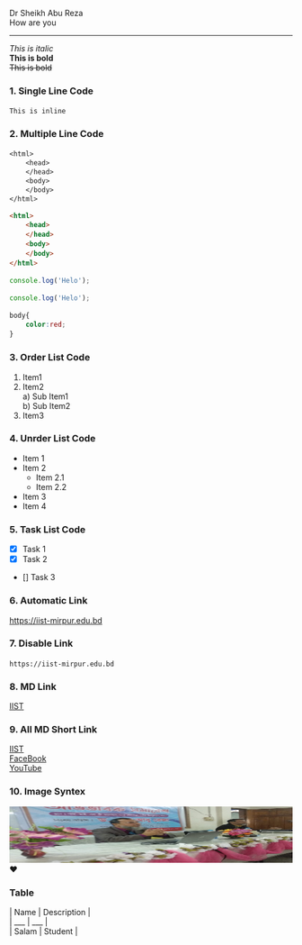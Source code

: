 <!-- readme file -->
Dr Sheikh Abu Reza  
How are you
___
_This is italic_  
__This is bold__  
~~This is bold~~  
### 1. Single Line Code
``This is inline``  
### 2. Multiple Line Code
```
<html>
    <head>
    </head>
    <body>
    </body>
</html>
```  
```html
<html>
    <head>
    </head>
    <body>
    </body>
</html>
```

```js
console.log('Helo');
```
```js
console.log('Helo');
```
```css
body{
    color:red;
}
```  
### 3. Order List Code
1. Item1
2. Item2  
        a) Sub Item1  
        b) Sub Item2
3. Item3  
### 4. Unrder List Code  
- Item 1  
- Item 2
    - Item 2.1
    - Item 2.2
- Item 3 
- Item 4 
 ### 5. Task List Code  
 - [x] Task 1
 - [x] Task 2
 - [] Task 3

### 6. Automatic Link  
https://iist-mirpur.edu.bd   

### 7. Disable Link  
`https://iist-mirpur.edu.bd`  

### 8. MD Link  
[IIST](https://iist-mirpur.edu.bd)  

### 9. All MD Short Link   
[IIST](web)  
[FaceBook](fb)  
[YouTube](yt)  

### 10. Image Syntex  
<!-- ![alt text](image)     -->
<!-- ![Profile Image](./RezaMeet.jpg)   -->  
<img src="./RezaMeet.jpg" width="100%" height="100" title="Profile Image"/>
❤️  

### Table  

| Name | Description |  
| ___ | ___ |   
| Salam | Student | 


<!-- All Link Here -->  
[web]:(https://iist-mirpur.edu.bd)
[fb]:(https://fb.com/iistofficial)
[yt]:(https://youtube.com/)
